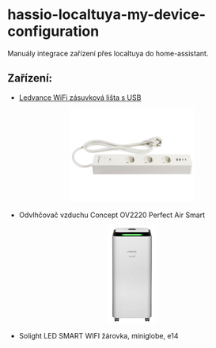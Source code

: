 # hassio-localtuya-my-device-configuration
Manuály integrace zařízení přes localtuya do home-assistant.

## Zařízení: 

  - [Ledvance WiFi zásuvková lišta s USB](ledvance-multipower-socket/README.md)
  
  <p align="center">
<img src="ledvance-multipower-socket/img/gcpf359708bd62b48f1a47615f4d9787206.jpeg" alt="Zásuvková lišta Ledvance" width="50%"/>
</p>
  
  - Odvlhčovač vzduchu Concept OV2220 Perfect Air Smart
  
  <p align="center">
<img src="Concept-OV2220-Perfect-Air-Smart/img/concept_dehumidifier_ov2220.PNG" alt="Odvlhčovač" width="20%"/>
</p>
  
  - Solight LED SMART WIFI žárovka, miniglobe, e14
